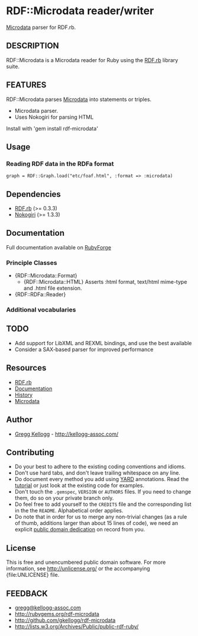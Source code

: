 # RDF::Microdata reader/writer

[Microdata][] parser for RDF.rb.

## DESCRIPTION
RDF::Microdata is a Microdata reader for Ruby using the [RDF.rb][RDF.rb] library suite.

## FEATURES
RDF::Microdata parses [Microdata][] into statements or triples.

* Microdata parser.
* Uses Nokogiri for parsing HTML

Install with 'gem install rdf-microdata'

## Usage

### Reading RDF data in the RDFa format

    graph = RDF::Graph.load("etc/foaf.html", :format => :microdata)

## Dependencies
* [RDF.rb](http://rubygems.org/gems/rdf) (>= 0.3.3)
* [Nokogiri](http://rubygems.org/gems/nokogiri) (>= 1.3.3)

## Documentation
Full documentation available on [RubyForge](http://rdf.rubyforge.org/microdata)

### Principle Classes
* {RDF::Microdata::Format}
  * {RDF::Microdata::HTML}
    Asserts :html format, text/html mime-type and .html file extension.
* {RDF::RDFa::Reader}

### Additional vocabularies

## TODO
* Add support for LibXML and REXML bindings, and use the best available
* Consider a SAX-based parser for improved performance

## Resources
* [RDF.rb][RDF.rb]
* [Documentation](http://rdf.rubyforge.org/microdata)
* [History](file:file.History.html)
* [Microdata][]

## Author
* [Gregg Kellogg](http://github.com/gkellogg) - <http://kellogg-assoc.com/>

## Contributing

* Do your best to adhere to the existing coding conventions and idioms.
* Don't use hard tabs, and don't leave trailing whitespace on any line.
* Do document every method you add using [YARD][] annotations. Read the
  [tutorial][YARD-GS] or just look at the existing code for examples.
* Don't touch the `.gemspec`, `VERSION` or `AUTHORS` files. If you need to
  change them, do so on your private branch only.
* Do feel free to add yourself to the `CREDITS` file and the corresponding
  list in the the `README`. Alphabetical order applies.
* Do note that in order for us to merge any non-trivial changes (as a rule
  of thumb, additions larger than about 15 lines of code), we need an
  explicit [public domain dedication][PDD] on record from you.

## License

This is free and unencumbered public domain software. For more information,
see <http://unlicense.org/> or the accompanying {file:UNLICENSE} file.

## FEEDBACK

* gregg@kellogg-assoc.com
* <http://rubygems.org/rdf-microdata>
* <http://github.com/gkellogg/rdf-microdata>
* <http://lists.w3.org/Archives/Public/public-rdf-ruby/>

[RDF.rb]:           http://rdf.rubyforge.org/
[YARD]:             http://yardoc.org/
[YARD-GS]:          http://rubydoc.info/docs/yard/file/docs/GettingStarted.md
[PDD]:              http://lists.w3.org/Archives/Public/public-rdf-ruby/2010May/0013.html
[Microdata]:        http://www.w3.org/TR/2011/WD-microdata-20110525/     "HTML Microdata"

